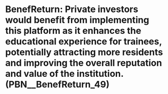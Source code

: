 # BenefReturn: __Private investors would benefit from implementing this platform as it enhances the educational experience for trainees, potentially attracting more residents and improving the overall reputation and value of the institution.__ (PBN__BenefReturn_49)

